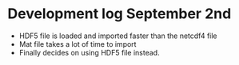 
# Development log September 2nd
- HDF5 file is loaded and imported faster than the netcdf4 file
- Mat file takes a lot of time to import
- Finally decides on using HDF5 file instead. 

